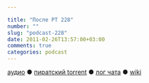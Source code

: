 ```yaml
---

title: "После РТ 228"
number: ""
slug: "podcast-228"
date: 2011-02-26T13:57:00+03:00
comments: true
categories: podcast
---
```

[аудио](http://cdn.radio-t.com/rt228post.mp3) ● [пиратский torrent](http://pirates.radio-t.com/torrents/rt228post.mp3.torrent) ● [лог чата](http://chat.radio-t.com/logs/radio-t-228.html) ● [wiki](http://wiki.radio-t.com/%D0%9F%D0%BE%D1%81%D0%BB%D0%B5_%D0%A0%D0%A2_228)<audio src="http://cdn.radio-t.com/rt228post.mp3" preload="none">
